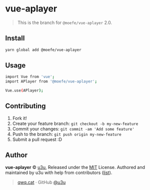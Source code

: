 # vue-aplayer

> This is the branch for `@moefe/vue-aplayer` 2.0.

## Install

```bash
yarn global add @moefe/vue-aplayer
```

## Usage

```bash
import Vue from 'vue';
import APlayer from '@moefe/vue-aplayer';

Vue.use(APlayer);
```

## Contributing

1.  Fork it!
2.  Create your feature branch: `git checkout -b my-new-feature`
3.  Commit your changes: `git commit -am 'Add some feature'`
4.  Push to the branch: `git push origin my-new-feature`
5.  Submit a pull request :D

## Author

**vue-aplayer** © [u3u](https://github.com/u3u), Released under the [MIT](./LICENSE) License.
Authored and maintained by u3u with help from contributors ([list](https://github.com/u3u/qzone-cli/contributors)).

> [qwq.cat](https://qwq.cat) · GitHub [@u3u](https://github.com/u3u)

